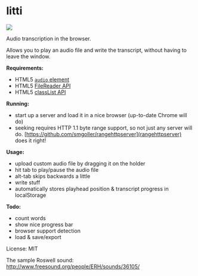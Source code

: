litti
=====

![](https://raw.github.com/mieky/litti/master/litti.png)

Audio transcription in the browser.

Allows you to play an audio file and write the transcript, without having to leave the window.

**Requirements:**

- HTML5 [`audio` element](http://caniuse.com/audio)
- HTML5 [FileReader API](http://caniuse.com/filereader)
- HTML5 [classList API](http://caniuse.com/classlist)

**Running:**

- start up a server and load it in a nice browser (up-to-date Chrome will do)
- seeking requires HTTP 1.1 byte range support, so not just any server will do. [https://github.com/smgoller/rangehttpserver](rangehttpserver) does it right!

**Usage:**

- upload custom audio file by dragging it on the holder
- hit tab to play/pause the audio file
- alt-tab skips backwards a little
- write stuff
- automatically stores playhead position & transcript progress in localStorage

**Todo:**

- count words
- show nice progress bar
- browser support detection
- load & save/export

License: MIT

The sample Roswell sound: http://www.freesound.org/people/ERH/sounds/36105/
